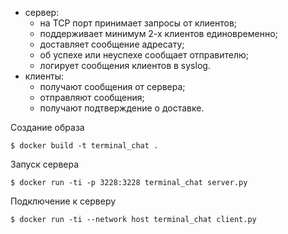 + сервер:
  + на TCP порт принимает запросы от клиентов;
  + поддерживает минимум 2-х клиентов единовременно;
  + доставляет сообщение адресату;
  + об успехе или неуспехе сообщает отправителю;
  + логирует сообщения клиентов в syslog.
+ клиенты:
  + получают сообщения от сервера;
  + отправляют сообщения;
  + получают подтверждение о доставке.


Создание образа
```
$ docker build -t terminal_chat .
```
Запуск сервера
```
$ docker run -ti -p 3228:3228 terminal_chat server.py
```
Подключение к серверу
```
$ docker run -ti --network host terminal_chat client.py
```
